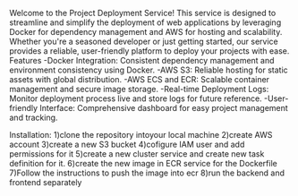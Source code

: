 Welcome to the Project Deployment Service! This service is designed to streamline and simplify the deployment of web applications by leveraging Docker for dependency management and AWS for hosting and scalability. Whether you're a seasoned developer or just getting started, our service provides a reliable, user-friendly platform to deploy your projects with ease.
Features
  -Docker Integration: Consistent dependency management and environment consistency using Docker.
  -AWS S3: Reliable hosting for static assets with global distribution.
  -AWS ECS and ECR: Scalable container management and secure image storage.
  -Real-time Deployment Logs: Monitor deployment process live and store logs for future reference.
  -User-friendly Interface: Comprehensive dashboard for easy project management and tracking.

Installation:
1)clone the repository intoyour local machine
2)create AWS account
3)create a new S3 bucket
4)cofigure IAM user and add permissions for it
5)create a new cluster service and create new task definition for it.
6)create the new image in ECR service for the Dockerfile
7)Follow the instructions to push the image into ecr
8)run the backend and frontend separately
